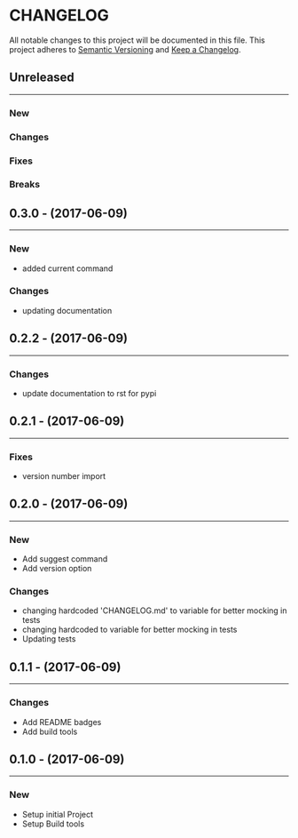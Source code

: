 # CHANGELOG

All notable changes to this project will be documented in this file.
This project adheres to [Semantic Versioning](http://semver.org/) and [Keep a Changelog](http://keepachangelog.com/).


## Unreleased
---

### New

### Changes

### Fixes

### Breaks



## 0.3.0 - (2017-06-09)
---

### New
* added current command

### Changes
* updating documentation


## 0.2.2 - (2017-06-09)
---

### Changes
* update documentation to rst for pypi


## 0.2.1 - (2017-06-09)
---

### Fixes
* version number import


## 0.2.0 - (2017-06-09)
---

### New
* Add suggest command
* Add version option

### Changes
* changing hardcoded 'CHANGELOG.md' to variable for better mocking in tests
* changing hardcoded  to variable for better mocking in tests
* Updating tests


## 0.1.1 - (2017-06-09)
---

### Changes
* Add README badges
* Add build tools


## 0.1.0 - (2017-06-09)
---

### New
* Setup initial Project
* Setup Build tools
